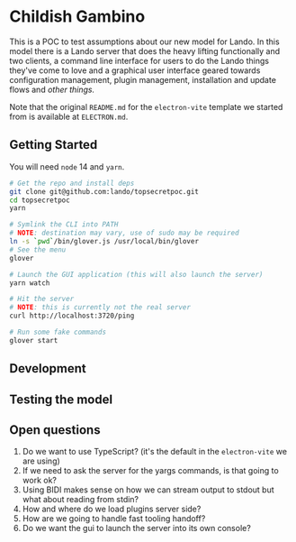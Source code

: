 # Childish Gambino

This is a POC to test assumptions about our new model for Lando. In this model there is a Lando server that does the heavy lifting functionally and two clients, a command line interface for users to do the Lando things they've come to love and a graphical user interface geared towards configuration management, plugin management, installation and update flows and _other things._

Note that the original `README.md` for the `electron-vite` template we started from is available at `ELECTRON.md`.

## Getting Started

You will need `node` 14 and `yarn`.

```bash
# Get the repo and install deps
git clone git@github.com:lando/topsecretpoc.git
cd topsecretpoc
yarn

# Symlink the CLI into PATH
# NOTE: destination may vary, use of sudo may be required
ln -s `pwd`/bin/glover.js /usr/local/bin/glover
# See the menu
glover

# Launch the GUI application (this will also launch the server)
yarn watch

# Hit the server
# NOTE: this is currently not the real server
curl http://localhost:3720/ping

# Run some fake commands
glover start
```

## Development

## Testing the model

## Open questions

1. Do we want to use TypeScript? (it's the default in the `electron-vite` we are using)
2. If we need to ask the server for the yargs commands, is that going to work ok?
3. Using BIDI makes sense on how we can stream output to stdout but what about reading from stdin?
4. How and where do we load plugins server side?
5. How are we going to handle fast tooling handoff?
6. Do we want the gui to launch the server into its own console?
